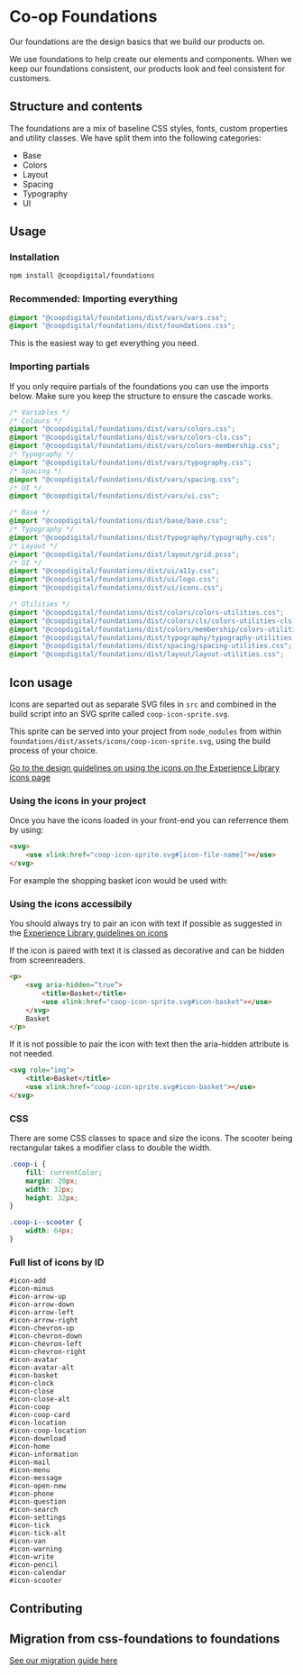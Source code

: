 # Co-op Foundations

Our foundations are the design basics that we build our products on.

We use foundations to help create our elements and components. When we keep our foundations consistent, our products look and feel consistent for customers.

## Structure and contents

The foundations are a mix of baseline CSS styles, fonts, custom properties and utility classes. We have split them into the following categories:

- Base
- Colors
- Layout
- Spacing
- Typography
- UI

## Usage

### Installation

```bash
npm install @coopdigital/foundations
```

### Recommended: Importing everything

```css
@import "@coopdigital/foundations/dist/vars/vars.css";
@import "@coopdigital/foundations/dist/foundations.css";
```

This is the easiest way to get everything you need.

### Importing partials

If you only require partials of the foundations you can use the imports below. Make sure you keep the structure to ensure the cascade works.

```css
/* Variables */
/* Colours */
@import "@coopdigital/foundations/dist/vars/colors.css";
@import "@coopdigital/foundations/dist/vars/colors-cls.css";
@import "@coopdigital/foundations/dist/vars/colors-membership.css";
/* Typography */
@import "@coopdigital/foundations/dist/vars/typography.css";
/* Spacing */
@import "@coopdigital/foundations/dist/vars/spacing.css";
/* UI */
@import "@coopdigital/foundations/dist/vars/ui.css";

/* Base */
@import "@coopdigital/foundations/dist/base/base.css";
/* Typography */
@import "@coopdigital/foundations/dist/typography/typography.css";
/* Layout */
@import "@coopdigital/foundations/dist/layout/grid.pcss";
/* UI */
@import "@coopdigital/foundations/dist/ui/a11y.css";
@import "@coopdigital/foundations/dist/ui/logo.css";
@import "@coopdigital/foundations/dist/ui/icons.css";

/* Utilities */
@import "@coopdigital/foundations/dist/colors/colors-utilities.css";
@import "@coopdigital/foundations/dist/colors/cls/colors-utilities-cls.css";
@import "@coopdigital/foundations/dist/colors/membership/colors-utilities-membership.css";
@import "@coopdigital/foundations/dist/typography/typography-utilities.css";
@import "@coopdigital/foundations/dist/spacing/spacing-utilities.css";
@import "@coopdigital/foundations/dist/layout/layout-utilities.css";
```

## Icon usage
Icons are separted out as separate SVG files in `src` and combined in the build script into an SVG sprite called `coop-icon-sprite.svg`.

This sprite can be served into your project from `node_nodules` from within `foundations/dist/assets/icons/coop-icon-sprite.svg`, using the build process of your choice.

[Go to the design guidelines on using the icons on the Experience Library icons page](https://www.coop.co.uk/experience-library/foundations/icon-set.html)

### Using the icons in your project
Once you have the icons loaded in your front-end you can referrence them by using:

```html
<svg>
    <use xlink:href="coop-icon-sprite.svg#[icon-file-name]"></use>
</svg>
```

For example the shopping basket icon would be used with:

### Using the icons accessibily
You should always try to pair an icon with text if possible as suggested in the [Experience Library guidelines on icons](https://www.coop.co.uk/experience-library/foundations/icon-set.html)

If the icon is paired with text it is classed as decorative and can be hidden from screenreaders.

```html
<p>
    <svg aria-hidden=“true”>
        <title>Basket</title>
        <use xlink:href="coop-icon-sprite.svg#icon-basket"></use>
    </svg>
    Basket
</p>
```

If it is not possible to pair the icon with text then the aria-hidden attribute is not needed.

```html
<svg role="img">
    <title>Basket</title>
    <use xlink:href="coop-icon-sprite.svg#icon-basket"></use>
</svg>
```

### CSS
There are some CSS classes to space and size the icons. The scooter being rectangular takes a modifier class to double the width.

``` CSS
.coop-i {
    fill: currentColor;
    margin: 20px;
    width: 32px;
    height: 32px;
}

.coop-i--scooter {
    width: 64px;
}
```

### Full list of icons by ID

```
#icon-add
#icon-minus
#icon-arrow-up
#icon-arrow-down
#icon-arrow-left
#icon-arrow-right
#icon-chevron-up
#icon-chevron-down
#icon-chevron-left
#icon-chevron-right
#icon-avatar
#icon-avatar-alt
#icon-basket
#icon-clock
#icon-close
#icon-close-alt
#icon-coop
#icon-coop-card
#icon-location
#icon-coop-location
#icon-download
#icon-home
#icon-information
#icon-mail
#icon-menu
#icon-message
#icon-open-new
#icon-phone
#icon-question
#icon-search
#icon-settings
#icon-tick
#icon-tick-alt
#icon-van
#icon-warning
#icon-write
#icon-pencil
#icon-calendar
#icon-scooter
```


## Contributing

## Migration from css-foundations to foundations

[See our migration guide here](./docs/migration.md)
